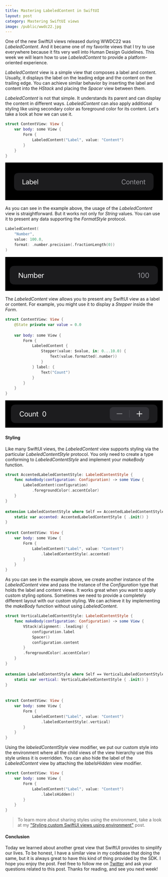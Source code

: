 ```yaml
---
title: Mastering LabeledContent in SwiftUI
layout: post
category: Mastering SwiftUI views
image: /public/wwdc22.jpg
---
```


One of the new SwiftUI views released during WWDC22 was *LabeledContent*. And it became one of my favorite views that I try to use everywhere because it fits very well into Human Design Guidelines. This week we will learn how to use *LabeledContent* to provide a platform-oriented experience. 

*LabeledContent* view is a simple view that composes a label and content. Usually, it displays the label on the leading edge and the content on the trailing edge. You can achieve similar behavior by inserting the label and content into the *HStack* and placing the *Spacer* view between them.

*LabeledContent* is not that simple. It understands its parent and can display the content in different ways. *LabeledContent* can also apply additional styling like using secondary color as foreground color for its content. Let's take a look at how we can use it.

```swift
struct ContentView: View {
    var body: some View {
        Form {
            LabeledContent("Label", value: "Content")
        }
    }
}
```

![labeled-content](/public/labeled-content1.png)

As you can see in the example above, the usage of the *LabeledContent* view is straightforward. But it works not only for *String* values. You can use it to present any data supporting the *FormatStyle* protocol.

```swift
LabeledContent(
    "Number",
    value: 100.0,
    format: .number.precision(.fractionLength(0))
)
```

![labeled-content](/public/labeled-content2.png)

The *LabeledContent* view allows you to present any SwiftUI view as a label or content. For example, you might use it to display a *Stepper* inside the *Form*.

```swift
struct ContentView: View {
    @State private var value = 0.0
    
    var body: some View {
        Form {
            LabeledContent {
                Stepper(value: $value, in: 0...10.0) {
                    Text(value.formatted(.number))
                }
            } label: {
                Text("Count")
            }
        }
    }
}
```

![labeled-content](/public/labeled-content3.png)

#### Styling
Like many SwiftUI views, the *LabeledContent* view supports styling via the particular *LabeledContentStyle* protocol. You only need to create a type conforming to *LabeledContentStyle* and implement your *makeBody* function.

```swift
struct AccentedLabeledContentStyle: LabeledContentStyle {
    func makeBody(configuration: Configuration) -> some View {
        LabeledContent(configuration)
            .foregroundColor(.accentColor)
    }
}

extension LabeledContentStyle where Self == AccentedLabeledContentStyle {
    static var accented: AccentedLabeledContentStyle { .init() }
}

struct ContentView: View {
    var body: some View {
        Form {
            LabeledContent("Label", value: "Content")
                .labeledContentStyle(.accented)
        }
    }
}
```

As you can see in the example above, we create another instance of the *LabeledContent* view and pass the instance of the *Configuration* type that holds the label and content views. It works great when you want to apply custom styling options. Sometimes we need to provide a completely different layout with our custom styling. We can achieve it by implementing the *makeBody* function without using *LabeledContent*.

```swift
struct VerticalLabeledContentStyle: LabeledContentStyle {
    func makeBody(configuration: Configuration) -> some View {
        VStack(alignment: .leading) {
            configuration.label
            Spacer()
            configuration.content
        }
        .foregroundColor(.accentColor)
    }
}

extension LabeledContentStyle where Self == VerticalLabeledContentStyle {
    static var vertical: VerticalLabeledContentStyle { .init() }
}


struct ContentView: View {
    var body: some View {
        Form {
            LabeledContent("Label", value: "Content")
                .labeledContentStyle(.vertical)
        }
    }
}
```

Using the *labeledContentStyle* view modifier, we put our custom style into the environment where all the child views of the view hierarchy use this style unless it is overridden. You can also hide the label of the *LabeledContent* view by attaching the *labelsHidden* view modifier.

```swift
struct ContentView: View {
    var body: some View {
        Form {
            LabeledContent("Label", value: "Content")
                .labelsHidden()
        }
    }
}
```

> To learn more about sharing styles using the environment, take a look at my ["Styling custom SwiftUI views using environment"](/2020/12/09/styling-custom-swiftui-views-using-environment/) post.

#### Conclusion
Today we learned about another great view that SwiftUI provides to simplify our lives. To be honest, I have a similar view in my codebase that doing the same, but it is always great to have this kind of thing provided by the SDK. I hope you enjoy the post. Feel free to follow me on [Twitter](https://twitter.com/mecid) and ask your questions related to this post. Thanks for reading, and see you next week!
